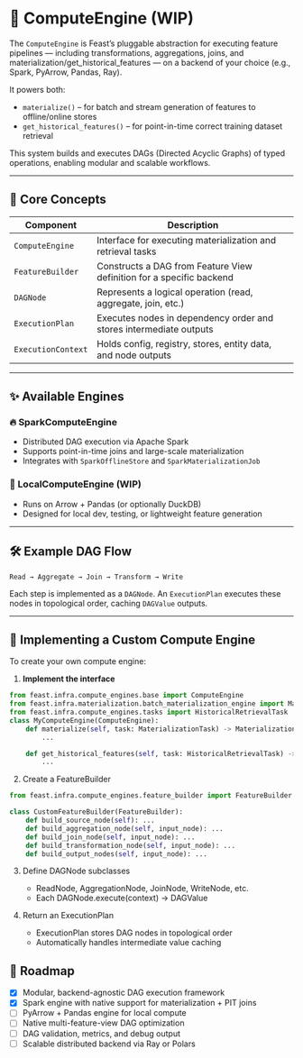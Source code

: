 # 🧠 ComputeEngine (WIP)

The `ComputeEngine` is Feast’s pluggable abstraction for executing feature pipelines — including transformations, aggregations, joins, and materialization/get_historical_features — on a backend of your choice (e.g., Spark, PyArrow, Pandas, Ray).

It powers both:

- `materialize()` – for batch and stream generation of features to offline/online stores
- `get_historical_features()` – for point-in-time correct training dataset retrieval

This system builds and executes DAGs (Directed Acyclic Graphs) of typed operations, enabling modular and scalable workflows.

---

## 🧠 Core Concepts

| Component          | Description                                                          |
|--------------------|----------------------------------------------------------------------|
| `ComputeEngine`    | Interface for executing materialization and retrieval tasks          |
| `FeatureBuilder`   | Constructs a DAG from Feature View definition for a specific backend |
| `DAGNode`          | Represents a logical operation (read, aggregate, join, etc.)         |
| `ExecutionPlan`    | Executes nodes in dependency order and stores intermediate outputs   |
| `ExecutionContext` | Holds config, registry, stores, entity data, and node outputs        |

---

## ✨ Available Engines

### 🔥 SparkComputeEngine

- Distributed DAG execution via Apache Spark
- Supports point-in-time joins and large-scale materialization
- Integrates with `SparkOfflineStore` and `SparkMaterializationJob`

### 🧪 LocalComputeEngine (WIP)

- Runs on Arrow + Pandas (or optionally DuckDB)
- Designed for local dev, testing, or lightweight feature generation

---

## 🛠️ Example DAG Flow
`Read → Aggregate → Join → Transform → Write`

Each step is implemented as a `DAGNode`. An `ExecutionPlan` executes these nodes in topological order, caching `DAGValue` outputs.

---

## 🧩 Implementing a Custom Compute Engine

To create your own compute engine:

1. **Implement the interface**

```python
from feast.infra.compute_engines.base import ComputeEngine
from feast.infra.materialization.batch_materialization_engine import MaterializationTask, MaterializationJob
from feast.infra.compute_engines.tasks import HistoricalRetrievalTask
class MyComputeEngine(ComputeEngine):
    def materialize(self, task: MaterializationTask) -> MaterializationJob:
        ...

    def get_historical_features(self, task: HistoricalRetrievalTask) -> pa.Table:
        ...
```

2. Create a FeatureBuilder
```python
from feast.infra.compute_engines.feature_builder import FeatureBuilder

class CustomFeatureBuilder(FeatureBuilder):
    def build_source_node(self): ...
    def build_aggregation_node(self, input_node): ...
    def build_join_node(self, input_node): ...
    def build_transformation_node(self, input_node): ...
    def build_output_nodes(self, input_node): ...
```

3. Define DAGNode subclasses
    * ReadNode, AggregationNode, JoinNode, WriteNode, etc.
    * Each DAGNode.execute(context) -> DAGValue

4. Return an ExecutionPlan
   * ExecutionPlan stores DAG nodes in topological order
   * Automatically handles intermediate value caching 

## 🚧 Roadmap
- [x] Modular, backend-agnostic DAG execution framework
- [x] Spark engine with native support for materialization + PIT joins
- [ ] PyArrow + Pandas engine for local compute
- [ ] Native multi-feature-view DAG optimization
- [ ] DAG validation, metrics, and debug output
- [ ] Scalable distributed backend via Ray or Polars
